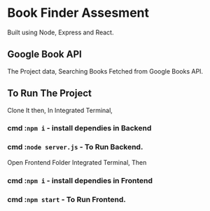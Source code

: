 # Book Finder Assesment

Built using Node, Express and React.

## Google Book API

The Project data, Searching Books Fetched from Google Books API.

## To Run The Project

Clone It then, In Integrated Terminal,

### cmd :`npm i` - install dependies in Backend
### cmd :`node server.js` - To Run Backend.

Open Frontend Folder Integrated Terminal, Then

### cmd :`npm i` - install dependies in Frontend
### cmd :`npm start` - To Run Frontend.
